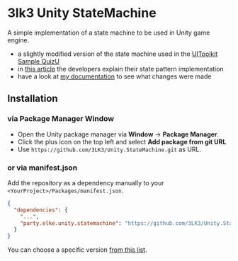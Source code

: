 # 3lk3 Unity StateMachine

A simple implementation of a state machine to be used in Unity game engine.

- a slightly modified version of the state machine used in the [UIToolkit Sample QuizU](https://assetstore.unity.com/packages/essentials/tutorial-projects/quizu-a-ui-toolkit-sample-268492)
- in [this article](https://discussions.unity.com/t/quizu-state-pattern-for-game-flow/309255) the developers explain their state pattern implementation
- have a look at [my documentation](https://3lk3.github.io/Unity.StateMachine) to see what changes were made

## Installation

### via Package Manager Window

- Open the Unity package manager via **Window** -> **Package Manager**.<br>
- Click the plus icon on the top left and select **Add package from git URL** 
- Use `https://github.com/3LK3/Unity.StateMachine.git` as URL.

### or via manifest.json

Add the repository as a dependency manually to your `<YourProject>/Packages/manifest.json`.

```json
{
  "dependencies": {
    "...",
    "party.elke.unity.statemachine": "https://github.com/3LK3/Unity.StateMachine.git#0.0.1"
  }
}
```

You can choose a specific version [from this list](https://github.com/3LK3/Unity.StateMachine/releases).

